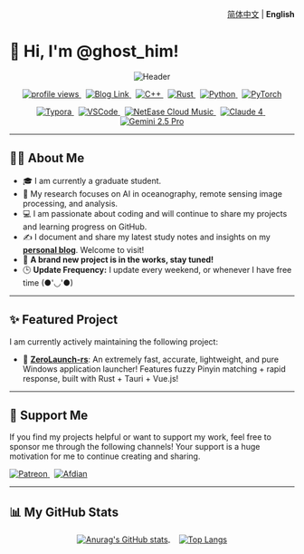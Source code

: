<p align="right">
  <a href="./README.md">简体中文</a> | <b>English</b>
</p>

# 👋 Hi, I'm @ghost_him!

<p align="center">
  <img src="https://capsule-render.vercel.app/api?type=waving&color=gradient&height=200&section=header&text=Hi,%20I'm%20ghost_him!&fontSize=70&fontAlignY=35" alt="Header"/>
</p>

<p align="center">
  <a href="https://github.com/ghost-him">
    <img src="https://komarev.com/ghpvc/?username=ghost-him&label=Profile%20views&color=blueviolet&style=flat-square" alt="profile views"/>
  </a>
  &nbsp;
  <a href="https://www.ghost-him.com/">
    <img src="https://img.shields.io/badge/Blog-%F0%9F%9A%80-brightgreen?style=flat-square" alt="Blog Link"/>
  </a>
  &nbsp;
  <a href="https://isocpp.org/">
    <img src="https://img.shields.io/badge/C++-%2300599C.svg?style=flat-square&logo=c%2B%2B&logoColor=white" alt="C++"/>
  </a>
  &nbsp;
  <a href="https://www.rust-lang.org/">
    <img src="https://img.shields.io/badge/Rust-black?style=flat-square&logo=rust&logoColor=#E5732F" alt="Rust"/>
  </a>
  &nbsp;
  <a href="https://www.python.org/">
    <img src="https://img.shields.io/badge/Python-3776AB?style=flat-square&logo=python&logoColor=white" alt="Python"/>
  </a>
  &nbsp;
  <a href="https://pytorch.org/">
    <img src="https://img.shields.io/badge/PyTorch-EE4C2C?style=flat-square&logo=pytorch&logoColor=white" alt="PyTorch"/>
  </a>
</p>

<p align="center">
  <a href="https://typora.io/">
    <img src="https://img.shields.io/badge/Typora-2A2A2A?style=flat-square&logo=typora&logoColor=white" alt="Typora"/>
  </a>
  &nbsp;
  <a href="https://code.visualstudio.com/">
    <img src="https://img.shields.io/badge/VS_Code-007ACC?style=flat-square&logo=visualstudiocode&logoColor=white" alt="VSCode"/>
  </a>
  &nbsp;
  <a href="https://music.163.com/">
    <img src="https://img.shields.io/badge/NetEase_Cloud_Music-D43C33?style=flat-square&logo=neteasecloudmusic&logoColor=white" alt="NetEase Cloud Music"/>
  </a>
  &nbsp;
  <a href="https://www.claude.ai/">
    <img src="https://img.shields.io/badge/Claude_4-D97A53?style=flat-square&logo=anthropic&logoColor=white" alt="Claude 4"/>
  </a>
  &nbsp;
  <a href="https://gemini.google.com/">
    <img src="https://img.shields.io/badge/Gemini_2.5_Pro-8E77F0?style=flat-square&logo=googlebard&logoColor=white" alt="Gemini 2.5 Pro"/>
  </a>
</p>

---

## 👨‍💻 About Me

*   🎓 I am currently a graduate student.
*   🔬 My research focuses on AI in oceanography, remote sensing image processing, and analysis.
*   💻 I am passionate about coding and will continue to share my projects and learning progress on GitHub.
*   ✍️ I document and share my latest study notes and insights on my [**personal blog**](https://www.ghost-him.com/). Welcome to visit!
*   🌱 **A brand new project is in the works, stay tuned!**
*   🕒 **Update Frequency:** I update every weekend, or whenever I have free time (●'◡'●)

---

## ✨ Featured Project

I am currently actively maintaining the following project:

*   🚀 **[ZeroLaunch-rs](https://github.com/ghost-him/ZeroLaunch-rs)**: An extremely fast, accurate, lightweight, and pure Windows application launcher! Features fuzzy Pinyin matching + rapid response, built with Rust + Tauri + Vue.js!

---

## 💖 Support Me

If you find my projects helpful or want to support my work, feel free to sponsor me through the following channels! Your support is a huge motivation for me to continue creating and sharing.

<p align="left">
  <a href="https://www.patreon.com/cw/ghost_him" target="_blank">
    <img src="https://img.shields.io/badge/Patreon-F96854?style=for-the-badge&logo=patreon&logoColor=white" alt="Patreon"/>
  </a>
  &nbsp;
  <a href="https://afdian.com/a/ghost-him" target="_blank">
    <img src="https://img.shields.io/badge/Afdian-946CE6?style=for-the-badge&logo=buymeacoffee&logoColor=white" alt="Afdian"/>
  </a>
</p>

---

## 📊 My GitHub Stats
<p align="center">
  <a href="https://github.com/anuraghazra/github-readme-stats">
    <img align="center" src="https://github-readme-stats.vercel.app/api?username=ghost-him&show_icons=true&theme=radical" alt="Anurag's GitHub stats"/>
  </a>
  &nbsp;&nbsp;&nbsp;
  <a href="https://github.com/anuraghazra/github-readme-stats">
    <img align="center" src="https://github-readme-stats.vercel.app/api/top-langs/?username=ghost-him&layout=compact&theme=radical" alt="Top Langs"/>
  </a>
</p>
